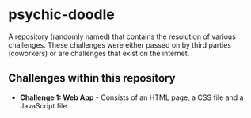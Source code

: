# psychic-doodle

A repository (randomly named) that contains the resolution of various challenges. These challenges were either passed on by third parties (coworkers) or are challenges that exist on the internet.

## Challenges within this repository

- **Challenge 1: Web App** - Consists of an HTML page, a CSS file and a JavaScript file.


